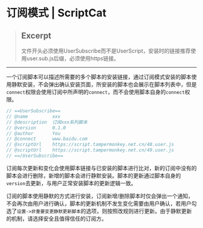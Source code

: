 # 订阅模式 | ScriptCat

> ## Excerpt
> 文件开头必须使用UserSubscribe而不是UserScript，安装时的链接推荐使用user.sub.js后缀，必须使用https链接。

---
一个订阅脚本可以描述所需要的多个脚本的安装链接，通过订阅模式安装的脚本使用静默安装，不会弹出确认安装页面，所安装的脚本也会展示在脚本列表中，但是`connect`权限会使用订阅中所声明的`connect`，而不会使用脚本自身的`connect`权限。

```javascript
// ==UserSubscribe==
// @name         xxx
// @description  订阅xxx系列脚本
// @version      0.1.0
// @author       You
// @connect      www.baidu.com
// @scriptUrl    https://script.tampermonkey.net.cn/48.user.js
// @scriptUrl    https://script.tampermonkey.net.cn/49.user.js
// ==/UserSubscribe==
```

订阅每次更新和变化会使用脚本链接与已安装的脚本进行比对，新的订阅中没有的脚本会进行删除，新增的脚本会进行静默安装。脚本的更新通过脚本自身的`version`去更新，与用户正常安装脚本的更新逻辑一致。

订阅的脚本使用静默的方式进行安装，订阅新增/删除脚本时仅会弹出一个通知，不会再次由用户进行确认，脚本的更新机制不发生变化需要由用户确认，若用户勾选了`设置->非重要变更静默更新脚本`的选项，则按照改规则进行更新。由于静默更新的机制，请选择安全且值得信任的订阅方。
